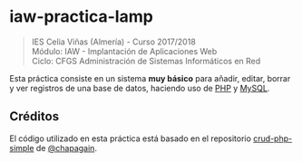 # iaw-practica-lamp

>IES Celia Viñas (Almería) - Curso 2017/2018  
>Módulo: IAW - Implantación de Aplicaciones Web  
>Ciclo: CFGS Administración de Sistemas Informáticos en Red  

Esta práctica consiste en un sistema **muy básico** para añadir, editar, borrar y ver registros de una base de datos, haciendo uso de [PHP][1] y [MySQL][2].

## Créditos

El código utilizado en esta práctica está basado en el repositorio [crud-php-simple][3] de [@chapagain][4].

[1]: http://www.php.net
[2]: https://www.mysql.com
[3]: https://github.com/chapagain/crud-php-simple
[4]: https://github.com/chapagain
